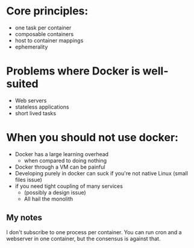 # Core principles:
 - one task per container
 - composable containers
 - host to container mappings
 - ephemerality

# Problems where Docker is well-suited
 - Web servers
 - stateless applications
 - short lived tasks

# When you should not use docker:
 - Docker has a large learning overhead
   - when compared to doing nothing
 - Docker through a VM can be painful
 - Developing purely in docker can suck if you're not native Linux (small files issue)
 - if you need tight coupling of many services
   - (possibly a design issue)
   - All hail the monolith


## My notes
I don't subscribe to one process per container. You can run cron and a webserver in one container, but the consensus is against that.

